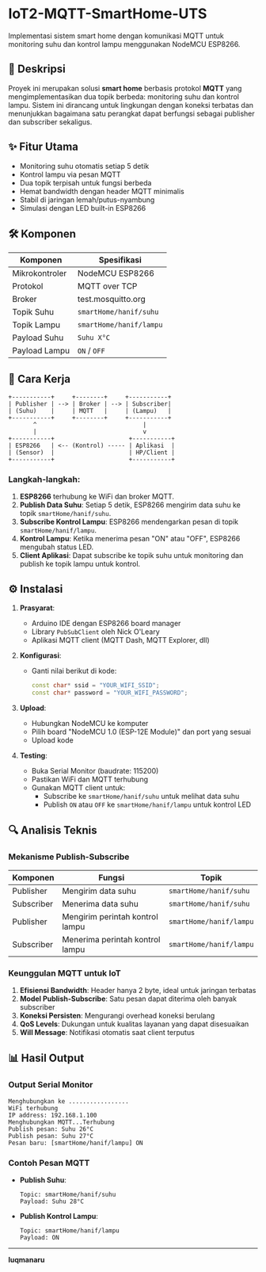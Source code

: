 # IoT2-MQTT-SmartHome-UTS

Implementasi sistem smart home dengan komunikasi MQTT untuk monitoring suhu dan kontrol lampu menggunakan NodeMCU ESP8266.

## 📖 Deskripsi
Proyek ini merupakan solusi **smart home** berbasis protokol **MQTT** yang mengimplementasikan dua topik berbeda: monitoring suhu dan kontrol lampu. Sistem ini dirancang untuk lingkungan dengan koneksi terbatas dan menunjukkan bagaimana satu perangkat dapat berfungsi sebagai publisher dan subscriber sekaligus.

## ✨ Fitur Utama
- Monitoring suhu otomatis setiap 5 detik
- Kontrol lampu via pesan MQTT
- Dua topik terpisah untuk fungsi berbeda
- Hemat bandwidth dengan header MQTT minimalis
- Stabil di jaringan lemah/putus-nyambung
- Simulasi dengan LED built-in ESP8266

## 🛠️ Komponen
| Komponen       | Spesifikasi          |
|----------------|----------------------|
| Mikrokontroler | NodeMCU ESP8266      |
| Protokol       | MQTT over TCP        |
| Broker         | test.mosquitto.org   |
| Topik Suhu     | `smartHome/hanif/suhu` |
| Topik Lampu    | `smartHome/hanif/lampu` |
| Payload Suhu   | `Suhu X°C`           |
| Payload Lampu  | `ON` / `OFF`         |

## 🚀 Cara Kerja
```
+-----------+     +--------+     +-----------+
| Publisher | --> | Broker | --> | Subscriber|
| (Suhu)    |     | MQTT   |     | (Lampu)   |
+-----------+     +--------+     +-----------+
       ^                              |
       |                              v
+-----------+                     +-----------+
| ESP8266   | <-- (Kontrol) ----- | Aplikasi  |
| (Sensor)  |                     | HP/Client |
+-----------+                     +-----------+
```

### Langkah-langkah:
1. **ESP8266** terhubung ke WiFi dan broker MQTT.
2. **Publish Data Suhu**: Setiap 5 detik, ESP8266 mengirim data suhu ke topik `smartHome/hanif/suhu`.
3. **Subscribe Kontrol Lampu**: ESP8266 mendengarkan pesan di topik `smartHome/hanif/lampu`.
4. **Kontrol Lampu**: Ketika menerima pesan "ON" atau "OFF", ESP8266 mengubah status LED.
5. **Client Aplikasi**: Dapat subscribe ke topik suhu untuk monitoring dan publish ke topik lampu untuk kontrol.

## ⚙️ Instalasi
1. **Prasyarat**:
   - Arduino IDE dengan ESP8266 board manager
   - Library `PubSubClient` oleh Nick O'Leary
   - Aplikasi MQTT client (MQTT Dash, MQTT Explorer, dll)

2. **Konfigurasi**:
   - Ganti nilai berikut di kode:
     ```cpp
     const char* ssid = "YOUR_WIFI_SSID";
     const char* password = "YOUR_WIFI_PASSWORD";
     ```

3. **Upload**:
   - Hubungkan NodeMCU ke komputer
   - Pilih board "NodeMCU 1.0 (ESP-12E Module)" dan port yang sesuai
   - Upload kode

4. **Testing**:
   - Buka Serial Monitor (baudrate: 115200)
   - Pastikan WiFi dan MQTT terhubung
   - Gunakan MQTT client untuk:
     - Subscribe ke `smartHome/hanif/suhu` untuk melihat data suhu
     - Publish `ON` atau `OFF` ke `smartHome/hanif/lampu` untuk kontrol LED

## 🔍 Analisis Teknis
### Mekanisme Publish-Subscribe
| Komponen   | Fungsi                          | Topik                     |
|------------|---------------------------------|---------------------------|
| Publisher  | Mengirim data suhu              | `smartHome/hanif/suhu`    |
| Subscriber | Menerima data suhu              | `smartHome/hanif/suhu`    |
| Publisher  | Mengirim perintah kontrol lampu | `smartHome/hanif/lampu`   |
| Subscriber | Menerima perintah kontrol lampu | `smartHome/hanif/lampu`   |

### Keunggulan MQTT untuk IoT
1. **Efisiensi Bandwidth**: Header hanya 2 byte, ideal untuk jaringan terbatas
2. **Model Publish-Subscribe**: Satu pesan dapat diterima oleh banyak subscriber
3. **Koneksi Persisten**: Mengurangi overhead koneksi berulang
4. **QoS Levels**: Dukungan untuk kualitas layanan yang dapat disesuaikan
5. **Will Message**: Notifikasi otomatis saat client terputus

## 📊 Hasil Output
### Output Serial Monitor
```
Menghubungkan ke .................
WiFi terhubung
IP address: 192.168.1.100
Menghubungkan MQTT...Terhubung
Publish pesan: Suhu 26°C
Publish pesan: Suhu 27°C
Pesan baru: [smartHome/hanif/lampu] ON
```

### Contoh Pesan MQTT
- **Publish Suhu**: 
  ```
  Topic: smartHome/hanif/suhu
  Payload: Suhu 28°C
  ```
- **Publish Kontrol Lampu**:
  ```
  Topic: smartHome/hanif/lampu
  Payload: ON
  ```

---
**luqmanaru**  
